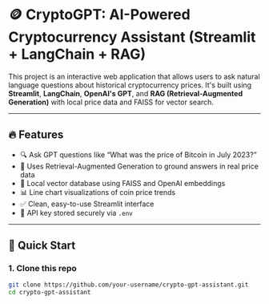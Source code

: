 # 🪙 CryptoGPT: AI-Powered Cryptocurrency Assistant (Streamlit + LangChain + RAG)

This project is an interactive web application that allows users to ask natural language questions about historical cryptocurrency prices. It's built using **Streamlit**, **LangChain**, **OpenAI's GPT**, and **RAG (Retrieval-Augmented Generation)** with local price data and FAISS for vector search.

---

## 🔥 Features

- 🔍 Ask GPT questions like “What was the price of Bitcoin in July 2023?”
- 🧠 Uses Retrieval-Augmented Generation to ground answers in real price data
- 💾 Local vector database using FAISS and OpenAI embeddings
- 📊 Line chart visualizations of coin price trends
- ✅ Clean, easy-to-use Streamlit interface
- 🔐 API key stored securely via `.env`

---

## 🚀 Quick Start

### 1. Clone this repo

```bash
git clone https://github.com/your-username/crypto-gpt-assistant.git
cd crypto-gpt-assistant
